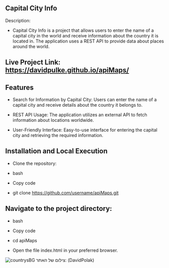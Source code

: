 ## Capital City Info
Description:

- Capital City Info is a project that allows users to enter the name of a capital city in the world and receive information about the country it is located in. The application uses a REST API to provide data about places around the world.

## Live Project Link: https://davidpulke.github.io/apiMaps/

## Features

- Search for Information by Capital City: Users can enter the name of a capital city and receive details about the country it belongs to.

- REST API Usage: The application utilizes an external API to fetch information about locations worldwide.

- User-Friendly Interface: Easy-to-use interface for entering the capital city and retrieving the required information.

## Installation and Local Execution

- Clone the repository:

- bash

- Copy code

- git clone https://github.com/username/apiMaps.git

## Navigate to the project directory:

- bash

- Copy code

- cd apiMaps

- Open the file index.html in your preferred browser.


![countrysBG](https://github.com/user-attachments/assets/8ec9832e-c2b0-4939-831c-caeac6f7ea32)
צילום של האתר: (DavidPolak)
